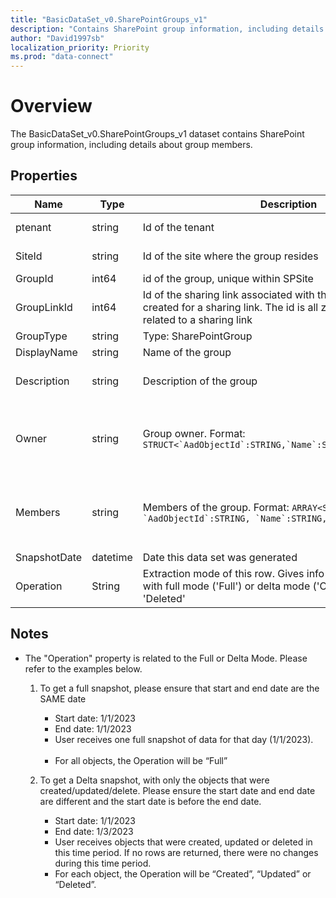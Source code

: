 ```yaml
---
title: "BasicDataSet_v0.SharePointGroups_v1"
description: "Contains SharePoint group information, including details about group members."
author: "David1997sb"
localization_priority: Priority
ms.prod: "data-connect"
---
```


# Overview

The BasicDataSet_v0.SharePointGroups_v1 dataset contains SharePoint group information, including details about group members.

## Properties
| Name | Type | Description | SampleData | FilterOptions | IsDateFilter | 
|--|--|--| -- | -- |--|
| ptenant | string |Id of the tenant| 72f988bf-86f1-41af-91ab-2d7cd011db47 |0|false|
| SiteId | string |Id of the site where the group resides| 355f5fec-e502-4fa0-9218-c0e9ec019491 |0|false|
| GroupId | int64 |id of the group, unique within SPSite|3|0|false|
| GroupLinkId | int64 |Id of the sharing link associated with this group, if it was created for a sharing link. The id is all zeros if the group is not related to a sharing link|0a87ef23-a542-42ba-97fd-1e66fd26c1e1|0|false|
| GroupType | string |Type: SharePointGroup| SharePointGroup |0|false|
| DisplayName | string |Name of the group| Viewers |0|false|
| Description | string |Description of the group| Members of this group can view pages, list items, and documents. |0|false|
| Owner | string |Group owner. Format: ```STRUCT<`AadObjectId`:STRING,`Name`:STRING,`Email`:STRING>```|`{\"AadObjectId\": \"12345676-6e0e-46ab-855d-2c8912345676\",\"Name\": \"John Smith\",\"Email\": \"jsmith@contoso.com\"}`|0|false|
| Members | string |Members of the group. Format: ```ARRAY<STRUCT<`Type`:STRING, `AadObjectId`:STRING, `Name`:STRING, `Email`:STRING>>```|`[{\"Type\": \"User\", \"AadObjectId\": \"12345676-6e0e-46ab-855d-2c8912345676\", \"Name\": \"John Smith\", \"Email\": \"jsmith@contoso.com\"}]`|0|false|
| SnapshotDate | datetime |Date this data set was generated|`2022-03-16T00:00:00Z`|1|true|
| Operation | String | Extraction mode of this row. Gives info about row extracted with full mode ('Full') or delta mode ('Created', 'Updated' or 'Deleted'|

## Notes

- The "Operation" property is related to the Full or Delta Mode. Please refer to the examples below.   
    1. To get a full snapshot, please ensure that start and end date are the SAME date       
        - Start date: 1/1/2023       
        - End date: 1/1/2023       
        - User receives one full snapshot of data for that day (1/1/2023).       
        - For all objects, the Operation will be “Full”    

    2. To get a Delta snapshot, with only the objects that were created/updated/delete. Please ensure the start date and end date are different and the start date is before the end date.       
        - Start date: 1/1/2023       
        - End date: 1/3/2023       
        - User receives objects that were created, updated or deleted in this time period. If no rows are returned, there were no changes during this time period.        
        - For each object, the Operation will be “Created”, “Updated” or “Deleted”.
